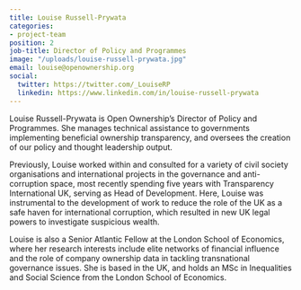 ```yaml
---
title: Louise Russell-Prywata
categories:
- project-team
position: 2
job-title: Director of Policy and Programmes
image: "/uploads/louise-russell-prywata.jpg"
email: louise@openownership.org
social:
  twitter: https://twitter.com/_LouiseRP
  linkedin: https://www.linkedin.com/in/louise-russell-prywata
---
```


Louise Russell-Prywata is Open Ownership’s Director of Policy and Programmes. She manages technical assistance to governments implementing beneficial ownership transparency, and oversees the creation of our policy and thought leadership output.

Previously, Louise worked within and consulted for a variety of civil society organisations and international projects in the governance and anti-corruption space, most recently spending five years with Transparency International UK, serving as Head of Development. Here, Louise was instrumental to the development of work to reduce the role of the UK as a safe haven for international corruption, which resulted in new UK legal powers to investigate suspicious wealth.

Louise is also a Senior Atlantic Fellow at the London School of Economics, where her research interests include elite networks of financial influence and the role of company ownership data in tackling transnational governance issues. She is based in the UK, and holds an MSc in Inequalities and Social Science from the London School of Economics.
